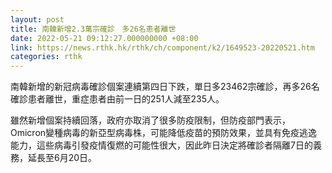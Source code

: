 ```yaml
---
layout: post
title: 南韓新增2.3萬宗確診　多26名患者離世
date: 2022-05-21 09:12:27.000000000 +08:00
link: https://news.rthk.hk/rthk/ch/component/k2/1649523-20220521.htm
categories: rthk
---
```


南韓新增的新冠病毒確診個案連續第四日下跌，單日多23462宗確診，再多26名確診患者離世，重症患者由前一日的251人減至235人。

雖然新增個案持續回落，政府亦取消了很多防疫限制，但防疫部門表示，Omicron變種病毒的新亞型病毒株，可能降低疫苗的預防效果，並具有免疫逃逸能力，這些病毒引發疫情復燃的可能性很大，因此昨日決定將確診者隔離7日的義務，延長至6月20日。
